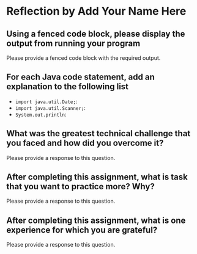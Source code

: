 # Reflection by Add Your Name Here

## Using a fenced code block, please display the output from running your program

Please provide a fenced code block with the required output.

## For each Java code statement, add an explanation to the following list

- `import java.util.Date;`:
- `import java.util.Scanner;`:
- `System.out.println`:

## What was the greatest technical challenge that you faced and how did you overcome it?

Please provide a response to this question.

## After completing this assignment, what is task that you want to practice more? Why?

Please provide a response to this question.

## After completing this assignment, what is one experience for which you are grateful?

Please provide a response to this question.
